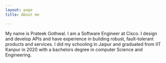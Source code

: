 ```yaml
---
layout: page
title: About me

---
```


My name is Prateek Gothwal. I am a Software Engineer at Cisco. I design and develop APIs and have experience in building robust, fault-tolerant products and services. I did my schooling in Jaipur and graduated from IIT Kanpur in 2020 with a bachelors degree in computer Science and Engineering. 
